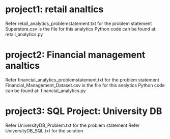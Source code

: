 # project1: retail analtics
Refer retail_analytics_problemstatement.txt  for the problem statement
Superstore.csv is the file for this analytics
Python code can be found at: retail_analytics.py

# project2: Financial management analtics
Refer financial_analytics_problemstatement.txt  for the problem statement
Financial_Management_Dataset.csv is the file for this analytics
Python code can be found at: financial_analytics.py


# project3: SQL Project: University DB
Refer UniversityDB_Problem.txt  for the problem statement
Refer UniversityDB_SQL.txt for the solution
